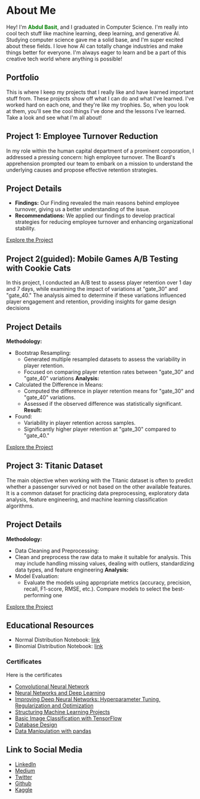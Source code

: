 # About Me 
  Hey! I'm <b style="color:green">Abdul Basit</b>, and I graduated in Computer Science. I'm really into cool tech stuff like machine learning, deep learning, and generative AI. Studying computer science gave me a solid base, and I'm super excited about these fields. I love how AI can totally change industries and make things better for everyone. I'm always eager to learn and be a part of this creative tech world where anything is possible!

## Portfolio 
This is where I keep my projects that I really like and have learned important stuff from. These projects show off what I can do and what I've learned. I've worked hard on each one, and they're like my trophies. So, when you look at them, you'll see the cool things I've done and the lessons I've learned. Take a look and see what I'm all about!


## Project 1: Employee Turnover Reduction
In my role within the human capital department of a prominent corporation, I addressed a pressing concern: high employee turnover. The Board's apprehension prompted our team to embark on a mission to understand the underlying causes and propose effective retention strategies.

## Project Details
- **Findings:** Our Finding revealed the main reasons behind employee turnover, giving us a better understanding of the issue.
- **Recommendations:** We applied our findings to develop practical strategies for reducing employee turnover and enhancing organizational stability.
 
[Explore the Project](https://app.datacamp.com/workspace/w/123973a4-159c-4f2c-9274-28e23f47d972)

## Project 2(guided): Mobile Games A/B Testing with Cookie Cats
In this project, I conducted an A/B test to assess player retention over 1 day and 7 days, while examining the impact of variations at "gate_30" and "gate_40." The analysis aimed to determine if these variations influenced player engagement and retention, providing insights for game design decisions

## Project Details
**Methodology:**
- Bootstrap Resampling:
  - Generated multiple resampled datasets to assess the variability in player retention.
  - Focused on comparing player retention rates between "gate_30" and "gate_40" variations
**Analysis:**
- Calculated the Difference in Means:
   - Computed the difference in player retention means for "gate_30" and "gate_40" variations.
   - Assessed if the observed difference was statistically significant.
**Result:**
- Found:
  - Variability in player retention across samples.
  - Significantly higher player retention at "gate_30" compared to "gate_40."
    
[Explore the Project](https://github.com/Basit-Arif/datascience_project/blob/main/AB_Testing/Testing%20with%20Cookie%20Cats/notebook.ipynb)

## Project 3: Titanic Dataset 
The main objective when working with the Titanic dataset is often to predict whether a passenger survived or not based on the other available features. It is a common dataset for practicing data preprocessing, exploratory data analysis, feature engineering, and machine learning classification algorithms.

## Project Details
**Methodology:**
- Data Cleaning and Preprocessing:
- Clean and preprocess the raw data to make it suitable for analysis. This may include handling missing values, dealing with outliers, standardizing data types, and feature engineering
**Analysis:**
- Model Evaluation:
   - Evaluate the models using appropriate metrics (accuracy, precision, recall, F1-score, RMSE, etc.). Compare models to select the best-performing one

[Explore the Project](https://www.kaggle.com/code/basitarif/learning-titanic10-09)


## Educational Resources
 - Normal Distribution Notebook: [link](https://www.kaggle.com/code/basitarif/normal-distribution/notebook)
 - Binomial Distribution Notebook: [link](https://www.kaggle.com/code/basitarif/binomialdistribution)
   
### Certificates

Here is the certificates  
- [Convolutional Neural Network](https://www.coursera.org/account/accomplishments/certificate/GXNEPZGWCUMA)
- [Neural Networks and Deep Learning](https://www.coursera.org/account/accomplishments/certificate/GXNEPZGWCUMA)
- [Improving Deep Neural Networks: Hyperparameter Tuning, Regularization and Optimization](https://www.coursera.org/account/accomplishments/certificate/H58LFSY26H6D)
- [Structuring Machine Learning Projects](https://www.coursera.org/account/accomplishments/certificate/XKULD8EUXX2Y)
- [Basic Image Classification with TensorFlow](https://www.coursera.org/account/accomplishments/certificate/3Z5J6LAVMEPE)
- [Database Design](https://www.datacamp.com/statement-of-accomplishment/course/232732c939b94076d03ec528c0087c83e79be81e?raw=1)
- [Data Manipulation with pandas](https://www.datacamp.com/statement-of-accomplishment/course/207de4e7848609876076b890f402d7099c47df70?raw=1)

## Link to Social Media 
- [LinkedIn](https://www.linkedin.com/in/abdul-basit-531a97189/)
- [Medium](https://medium.com/@basitarif235)
- [Twitter](https://twitter.com/__Abdul_Basit)
- [Github](https://github.com/Basit-Arif)
- [Kaggle](https://www.kaggle.com/basitarif)




